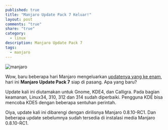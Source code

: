 ```yaml
---
published: true
title: "Manjaro Update Pack 7 Keluar!"
layout: post
comments: "true"
share: "true"
category: 
  - linux
description: Manjaro Update Pack 7
tags: 
  - manjaro
---
```


![manjaro](http://manjaro.org/wp-content/uploads/2014/05/manjaro-0810-plymouth.png)

Wow, baru beberapa hari Manjaro mengeluarkan [updatenya yang ke enam][1], hari ini **Manjaro Update Pack 7** siap di pasang. Apa yang baru?

Update kali ini diutamakan untuk Gnome, KDE4, dan Calligra. Pada bagian keamanan, Linux34, 310, 312 dan 314 sudah diperbaiki. Pengguna KDE bisa mencoba KDE5 dengan beberapa sentuhan perintah.

Oiya, update kali ini dibarengi dengan dirilisnya Manjaro 0.8.10-RC1. Dan beberapa update sebelumnya sudah tersedia di instalasi media Manjaro 0.8.10-RC1.

[1]: http://ramdziana.my.id/2014/05/setelah-update-pack-6-manjaro/